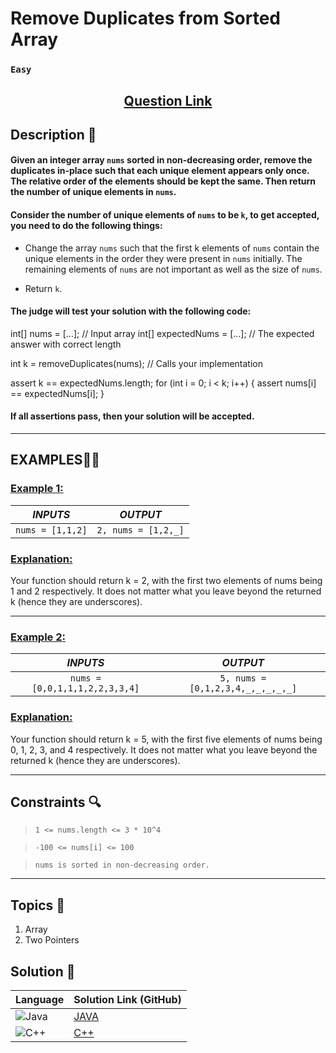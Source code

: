 # Remove Duplicates from Sorted Array

### `Easy`


<h2 align="center">
<a href="https://leetcode.com/problems/remove-duplicates-from-sorted-array/description/"><strong>Question Link</strong></a>
</h2>


## Description 📑

#### Given an integer array `nums` sorted in non-decreasing order, remove the duplicates in-place such that each unique element appears only once. The relative order of the elements should be kept the same. Then return the number of unique elements in `nums`.

#### Consider the number of unique elements of `nums` to be `k`, to get accepted, you need to do the following things:

- Change the array `nums` such that the first k elements of `nums` contain the unique elements in the order they were present in `nums` initially. The remaining elements of `nums` are not important as well as the size of `nums`.

- Return `k`.

#### The judge will test your solution with the following code:

 int[] nums = [...]; // Input array
 int[] expectedNums = [...]; // The expected answer with correct length

 int k = removeDuplicates(nums); // Calls your implementation

 assert k == expectedNums.length;
 for (int i = 0; i < k; i++) {
    assert nums[i] == expectedNums[i];
 }

#### If all assertions pass, then your solution will be accepted.

---

## **EXAMPLES**💫✨ </br>

<h3>

<ins>**Example 1**:</ins> </br>

| _INPUTS_ | _OUTPUT_ |
| :-----------: | :-----------: |
| `nums = [1,1,2]` | `2, nums = [1,2,_]` |

</h3>

<h3>
<ins>Explanation:</ins>
</h3>

Your function should return k = 2, with the first two elements of nums being 1 and 2 respectively.
It does not matter what you leave beyond the returned k (hence they are underscores).
___
<h3>

<ins>**Example 2**:</ins> </br>

| _INPUTS_ | _OUTPUT_ |
| :-----------: | :-----------: |
| `nums = [0,0,1,1,1,2,2,3,3,4]` | `5, nums = [0,1,2,3,4,_,_,_,_,_]` |

</h3>

<h3>
<ins>Explanation:</ins>
</h3>

Your function should return k = 5, with the first five elements of nums being 0, 1, 2, 3, and 4 respectively.
It does not matter what you leave beyond the returned k (hence they are underscores).

___

## Constraints 🔍

> `1 <= nums.length <= 3 * 10^4`</br>

> `-100 <= nums[i] <= 100`</br>

> `nums is sorted in non-decreasing order.`

___

## Topics 📝

1. Array
2. Two Pointers

## Solution 📃

|  Language   |  Solution Link (GitHub) |
| ------------- | ------------- |
|  ![Java](https://img.shields.io/badge/java-%23ED8B00.svg?style=flat&logo=openjdk&logoColor=white)  | [JAVA](https://github.com/Purnima47/Leetcode-Solutions/blob/main/%F0%9F%9F%A2%20Easy/26%20-%20Remove%20Duplicates%20from%20Sorted%20Array/_26RemoveDuplicatesFromSortedArray.java) |
|  ![C++](https://img.shields.io/badge/c++-%2300599C.svg?style=plastic&logo=c%2B%2B&logoColor=white)  | [C++](https://github.com/Purnima47/Leetcode-Solutions/blob/main/%F0%9F%9F%A2%20Easy/26%20-%20Remove%20Duplicates%20from%20Sorted%20Array/_26RemoveDuplicatesFromSortedArray.cpp)  |
